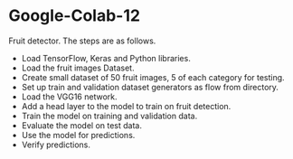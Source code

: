 # Google-Colab-12
Fruit detector. 
The steps are as follows.

- Load TensorFlow, Keras and Python libraries.
- Load the fruit images Dataset.
- Create small dataset of 50 fruit images, 5 of each category for testing.
- Set up train and validation dataset generators as flow from directory.
- Load the VGG16 network.
- Add a head layer to the model to train on fruit detection.
- Train the model on training and validation data.
- Evaluate the model on test data.
- Use the model for predictions.
- Verify predictions.
